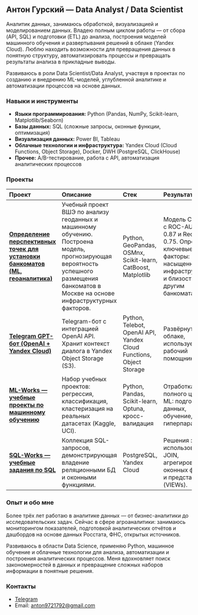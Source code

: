 ## Антон Гурский — Data Analyst / Data Scientist 

Аналитик данных, занимаюсь обработкой, визуализацией и моделированием данных. Владею полным циклом работы — от сбора (API, SQL) и подготовки (ETL) до анализа, построения моделей машинного обучения и развертывания решений в облаке (Yandex Cloud). Люблю находить возможности для превращения данных в понятную структуру, автоматизировать процессы и превращать результаты анализа в прикладные выводы.



Развиваюсь в роли Data Scientist/Data Analyst, участвуя в проектах по созданию и внедрению ML-моделей, углубленной аналитике и автоматизации процессов на основе данных.

### Навыки и инструменты
- **Языки программирования:** Python (Pandas, NumPy, Scikit-learn, Matplotlib/Seaborn)  
- **Базы данных:** SQL (сложные запросы, оконные функции, оптимизация)  
- **Визуализация данных:** Power BI, Tableau  
- **Облачные технологии и инфраструктура:** Yandex Cloud (Cloud Functions, Object Storage), Docker, DWH (PostgreSQL, ClickHouse)  
- **Прочее:** A/B-тестирование, работа с API, автоматизация аналитических процессов  


### Проекты

| Проект | Описание | Стек | Результат |
|:-------|:----------|:------|:-----------|
| [**Определение перспективных точек для установки банкоматов (ML, геоаналитика)**](https://github.com/antgursky/final-project-atm-analysis) | Учебный проект ВШЭ по анализу геоданных и машинному обучению. Построена модель, прогнозирующая вероятность успешного размещения банкоматов в Москве на основе инфраструктурных факторов. | Python, GeoPandas, OSMnx, Scikit-learn, CatBoost, Matplotlib | Модель CatBoost с ROC-AUC ≈ 0.87 и Recall ≈ 0.75. Определены ключевые факторы: насыщенность инфраструктурой и близость к другим банкоматам. |
| [**Telegram GPT-бот (OpenAI + Yandex Cloud)**](https://github.com/antgursky/telegram_bot_api_gpt) | Telegram-бот с интеграцией OpenAI API. Хранит контекст диалога в Yandex Object Storage (S3). | Python, Telebot, OpenAI API, Yandex Cloud Functions, Object Storage | Развёрнут в облаке, используется как рабочий помощник. |
| [**ML-Works — учебные проекты по машинному обучению**](https://github.com/antgursky/ML-Works) | Набор учебных проектов: регрессия, классификация, кластеризация на реальных датасетах (Kaggle, UCI). | Python, Pandas, Scikit-learn, Optuna, кросс-валидация | Отработка полного цикла ML: подготовка данных, обучение, подбор гиперпараметров. |
| [**SQL-Works — учебные задания по SQL**](https://github.com/antgursky/SQL-Works) | Коллекция SQL-запросов, демонстрирующая владение реляционными БД и оконными функциями. | PostgreSQL, Yandex Cloud | Решения задач с использованием JOIN, агрегирования, оконных функций и представлений (VIEWs). |



### Опыт и обо мне  
Более трёх лет работаю в аналитике данных — от бизнес-аналитики до исследовательских задач. Сейчас в сфере агроаналитики: занимаюсь мониторингом показателей, подготовкой аналитических отчётов и дашбордов на основе данных Росстата, ФНС, открытых источников.  

Развиваюсь в области Data Science, применяю Python, машинное обучение и облачные технологии для анализа, автоматизации и построения аналитических процессов. Меня вдохновляет поиск закономерностей в данных и превращение сложных наборов информации в понятные решения.  


### Контакты
- [Telegram](https://t.me/anton_gurskiy)
- Email: anton9721792@gmail.com
